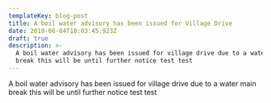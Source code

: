 ```yaml
---
templateKey: blog-post
title: A boil water advisory has been issued for Village Drive
date: 2019-06-04T18:03:45.923Z
draft: true
description: >-
  A boil water advisory has been issued for village drive due to a water main
  break this will be until further notice test test
---
```

A boil water advisory has been issued for village drive due to a water main break this will be until further notice test test
